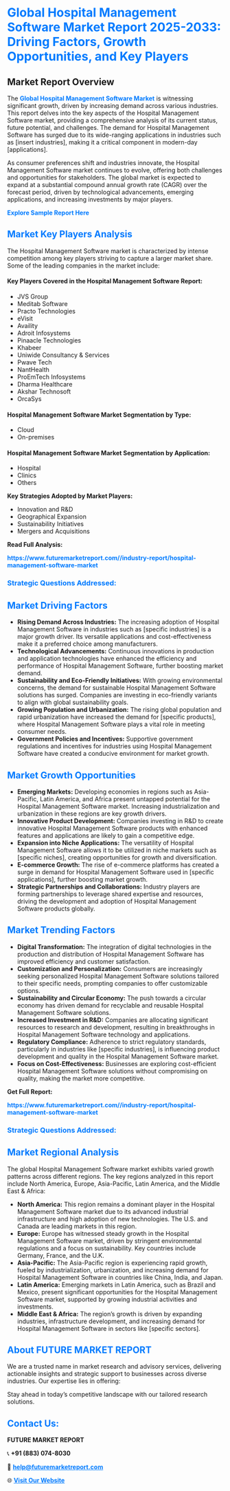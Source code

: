 <h1 style="color: #007BFF;">Global Hospital Management Software Market Report 2025-2033: Driving Factors, Growth Opportunities, and Key Players</h1>

<section id="overview">
<h2>Market Report Overview</h2>
<p>The <a href="https://www.futuremarketreport.com//industry-report/hospital-management-software-market" style="color: #007BFF; text-decoration: none;"><strong>Global Hospital Management Software Market</strong></a> is witnessing significant growth, driven by increasing demand across various industries. This report delves into the key aspects of the Hospital Management Software market, providing a comprehensive analysis of its current status, future potential, and challenges. The demand for Hospital Management Software has surged due to its wide-ranging applications in industries such as [insert industries], making it a critical component in modern-day [applications].</p>
<p>As consumer preferences shift and industries innovate, the Hospital Management Software market continues to evolve, offering both challenges and opportunities for stakeholders. The global market is expected to expand at a substantial compound annual growth rate (CAGR) over the forecast period, driven by technological advancements, emerging applications, and increasing investments by major players.</p>
</section>

<section id="overview">
<p><a href="https://www.futuremarketreport.com//request-sample/reportId=45448" style="color: #007BFF; text-decoration: none;"><strong>Explore Sample Report Here</strong></a></p>
</section>

<section id="key-players">
<h2 style="color: #007BFF;">Market Key Players Analysis</h2>
<p>The Hospital Management Software market is characterized by intense competition among key players striving to capture a larger market share. Some of the leading companies in the market include:</p>
<h4>Key Players Covered in the Hospital Management Software Report:</h4>
<ul><li>JVS Group</li><li>Meditab Software</li><li>Practo Technologies</li><li>eVisit</li><li>Availity</li><li>Adroit Infosystems</li><li>Pinaacle Technologies</li><li>Khabeer</li><li>Uniwide Consultancy &amp; Services</li><li>Pwave Tech</li><li>NantHealth</li><li>ProEmTech Infosystems</li><li>Dharma Healthcare</li><li>Akshar Technosoft</li><li>OrcaSys</li></ul>
<h4>Hospital Management Software Market Segmentation by Type:</h4>
<ul><li>Cloud</li><li>On-premises</li></ul>

<h4>Hospital Management Software Market Segmentation by Application:</h4>
<ul><li>Hospital</li><li>Clinics</li><li>Others</li></ul>
<p><strong>Key Strategies Adopted by Market Players:</strong></p>
<ul>
<li>Innovation and R&D</li>
<li>Geographical Expansion</li>
<li>Sustainability Initiatives</li>
<li>Mergers and Acquisitions</li>
</ul>
</section>

<section>
<p><strong>Read Full Analysis: </strong></p><a href="https://www.futuremarketreport.com//industry-report/hospital-management-software-market" style="color: #007BFF; text-decoration: none;"><strong>https://www.futuremarketreport.com//industry-report/hospital-management-software-market</strong></a>
<h3 style="color: #007BFF;">Strategic Questions Addressed:</h3>
</section>

<section id="driving-factors">
<h2 style="color: #007BFF;">Market Driving Factors</h2>
<ul>
<li><strong>Rising Demand Across Industries:</strong> The increasing adoption of Hospital Management Software in industries such as [specific industries] is a major growth driver. Its versatile applications and cost-effectiveness make it a preferred choice among manufacturers.</li>
<li><strong>Technological Advancements:</strong> Continuous innovations in production and application technologies have enhanced the efficiency and performance of Hospital Management Software, further boosting market demand.</li>
<li><strong>Sustainability and Eco-Friendly Initiatives:</strong> With growing environmental concerns, the demand for sustainable Hospital Management Software solutions has surged. Companies are investing in eco-friendly variants to align with global sustainability goals.</li>
<li><strong>Growing Population and Urbanization:</strong> The rising global population and rapid urbanization have increased the demand for [specific products], where Hospital Management Software plays a vital role in meeting consumer needs.</li>
<li><strong>Government Policies and Incentives:</strong> Supportive government regulations and incentives for industries using Hospital Management Software have created a conducive environment for market growth.</li>
</ul>
</section>

<section id="growth-opportunities">
<h2 style="color: #007BFF;">Market Growth Opportunities</h2>
<ul>
<li><strong>Emerging Markets:</strong> Developing economies in regions such as Asia-Pacific, Latin America, and Africa present untapped potential for the Hospital Management Software market. Increasing industrialization and urbanization in these regions are key growth drivers.</li>
<li><strong>Innovative Product Development:</strong> Companies investing in R&D to create innovative Hospital Management Software products with enhanced features and applications are likely to gain a competitive edge.</li>
<li><strong>Expansion into Niche Applications:</strong> The versatility of Hospital Management Software allows it to be utilized in niche markets such as [specific niches], creating opportunities for growth and diversification.</li>
<li><strong>E-commerce Growth:</strong> The rise of e-commerce platforms has created a surge in demand for Hospital Management Software used in [specific applications], further boosting market growth.</li>
<li><strong>Strategic Partnerships and Collaborations:</strong> Industry players are forming partnerships to leverage shared expertise and resources, driving the development and adoption of Hospital Management Software products globally.</li>
</ul>
</section>

<section id="trending-factors">
<h2 style="color: #007BFF;">Market Trending Factors</h2>
<ul>
<li><strong>Digital Transformation:</strong> The integration of digital technologies in the production and distribution of Hospital Management Software has improved efficiency and customer satisfaction.</li>
<li><strong>Customization and Personalization:</strong> Consumers are increasingly seeking personalized Hospital Management Software solutions tailored to their specific needs, prompting companies to offer customizable options.</li>
<li><strong>Sustainability and Circular Economy:</strong> The push towards a circular economy has driven demand for recyclable and reusable Hospital Management Software solutions.</li>
<li><strong>Increased Investment in R&D:</strong> Companies are allocating significant resources to research and development, resulting in breakthroughs in Hospital Management Software technology and applications.</li>
<li><strong>Regulatory Compliance:</strong> Adherence to strict regulatory standards, particularly in industries like [specific industries], is influencing product development and quality in the Hospital Management Software market.</li>
<li><strong>Focus on Cost-Effectiveness:</strong> Businesses are exploring cost-efficient Hospital Management Software solutions without compromising on quality, making the market more competitive.</li>
</ul>
</section>

<section>
<p><strong>Get Full Report: </strong></p><a href="https://www.futuremarketreport.com//industry-report/hospital-management-software-market" style="color: #007BFF; text-decoration: none;"><strong>https://www.futuremarketreport.com//industry-report/hospital-management-software-market</strong></a>
<h3 style="color: #007BFF;">Strategic Questions Addressed:</h3>
</section>


<section id="regional-analysis">
<h2 style="color: #007BFF;">Market Regional Analysis</h2>
<p>The global Hospital Management Software market exhibits varied growth patterns across different regions. The key regions analyzed in this report include North America, Europe, Asia-Pacific, Latin America, and the Middle East & Africa:</p>
<ul>
<li><strong>North America:</strong> This region remains a dominant player in the Hospital Management Software market due to its advanced industrial infrastructure and high adoption of new technologies. The U.S. and Canada are leading markets in this region.</li>
<li><strong>Europe:</strong> Europe has witnessed steady growth in the Hospital Management Software market, driven by stringent environmental regulations and a focus on sustainability. Key countries include Germany, France, and the U.K.</li>
<li><strong>Asia-Pacific:</strong> The Asia-Pacific region is experiencing rapid growth, fueled by industrialization, urbanization, and increasing demand for Hospital Management Software in countries like China, India, and Japan.</li>
<li><strong>Latin America:</strong> Emerging markets in Latin America, such as Brazil and Mexico, present significant opportunities for the Hospital Management Software market, supported by growing industrial activities and investments.</li>
<li><strong>Middle East & Africa:</strong> The region’s growth is driven by expanding industries, infrastructure development, and increasing demand for Hospital Management Software in sectors like [specific sectors].</li>
</ul>
</section>

<footer>
<h2 style="color: #007BFF;">About FUTURE MARKET REPORT</h2>
<p>We are a trusted name in market research and advisory services, delivering actionable insights and strategic support to businesses across diverse industries. Our expertise lies in offering:</p>

<p>Stay ahead in today’s competitive landscape with our tailored research solutions.</p>

<h2 style="color: #007BFF;">Contact Us:</h2>
<p><strong>FUTURE MARKET REPORT</strong></p>
<p>📞 <strong>+91 (883) 074-8030</strong></p>
<p>📧 <strong><a href="mailto:help@futuremarketreport.com" style="color: #007BFF;">help@futuremarketreport.com</a></strong></p>
<p>🌐 <strong><a href="https://www.futuremarketreport.com/" style="color: #007BFF;">Visit Our Website</a></strong></p>
</footer>